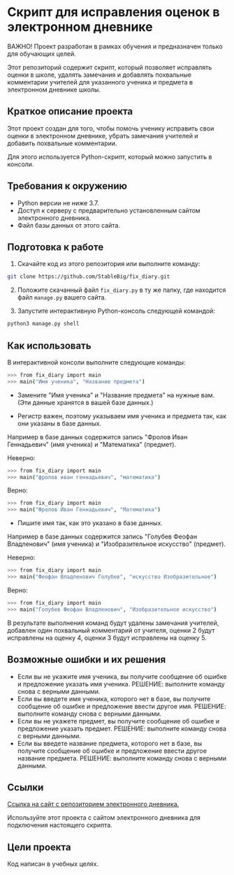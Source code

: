 # Скрипт для исправления оценок в электронном дневнике

ВАЖНО! Проект разработан в рамках обучения и предназначен только для обучающих целей.

Этот репозиторий содержит скрипт, который позволяет исправлять оценки в школе, удалять замечания и добавлять похвальные комментарии учителей для указанного ученика и предмета в электронном дневнике школы.

## Краткое описание проекта

Этот проект создан для того, чтобы помочь ученику исправить свои оценки в электронном дневнике, убрать замечания учителей и добавить похвальные комментарии.

Для этого используется Python-скрипт, который можно запустить в консоли.

## Требования к окружению

* Python версии не ниже 3.7.
* Доступ к серверу с предварительно установленным сайтом электронного дневника.
* Файл базы данных от этого сайта.

## Подготовка к работе

1. Скачайте код из этого репозитория или выполните команду:

```bash
git clone https://github.com/StableBig/fix_diary.git
```

2. Положите скачанный файл `fix_diary.py` в ту же папку, где находится файл `manage.py` вашего сайта.

3. Запустите интерактивную Python-консоль следующей командой:

```bash
python3 manage.py shell
```

## Как использовать

В интерактивной консоли выполните следующие команды:

```bash
>>> from fix_diary import main
>>> main("Имя ученика", "Название предмета")
```

* Замените "Имя ученика" и "Название предмета" на нужные вам. (Эти данные хранятся в вашей базе данных.)

* Регистр важен, поэтому указываем имя ученика и предмета так, как они указаны в базе данных.

Например в базе данных содержится запись "Фролов Иван Геннадьевич" (имя ученика) и "Математика" (предмет).

Неверно:

```bash
>>> from fix_diary import main
>>> main("фролов иван геннадьевич", "математика")
```

Верно:

```bash
>>> from fix_diary import main
>>> main("Фролов Иван Геннадьевич", "Математика")
```

* Пишите имя так, как это указано в базе данных.

Например в базе данных содержится запись "Голубев Феофан Владленович" (имя ученика) и "Изобразительное искусство" (предмет).

Неверно:

```bash
>>> from fix_diary import main
>>> main("Феофан Владленович Голубев", "искусство Изобразительное")
```

Верно:

```bash
>>> from fix_diary import main
>>> main("Голубев Феофан Владленович", "Изобразительное искусство")
```

В результате выполнения команд будут удалены замечания учителей, добавлен один похвальный комментарий от учителя, оценки 2 будут исправлены на оценку 4, оценки 3 будут исправлены на оценку 5.

## Возможные ошибки и их решения

* Если вы не укажите имя ученика, вы получите сообщение об ошибке и предложение указать имя ученика. РЕШЕНИЕ: выполните команду снова с верными данными.
* Если вы введете имя ученика, которого нет в базе, вы получите сообщение об ошибке и предложение ввести другое имя. РЕШЕНИЕ: выполните команду снова с верными данными.
* Если вы не укажете предмет, вы получите сообщение об ошибке и предложение указать предмет. РЕШЕНИЕ: выполните команду снова с верными данными.
* Если вы введете название предмета, которого нет в базе, вы получите сообщение об ошибке и предложение ввести другое название предмета. РЕШЕНИЕ: выполните команду снова с верными данными.

## Ссылки

[Ссылка на сайт с репозиторием электронного дневника.](https://github.com/devmanorg/e-diary)

Используйте этот проекта с сайтом электронного дневника для подключения настоящего скрипта.

## Цели проекта

Код написан в учебных целях.
